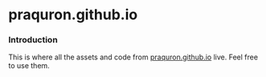 # praquron.github.io

### Introduction
This is where all the assets and code from [praquron.github.io](https://praquron.github.io) live. Feel free to use them.
